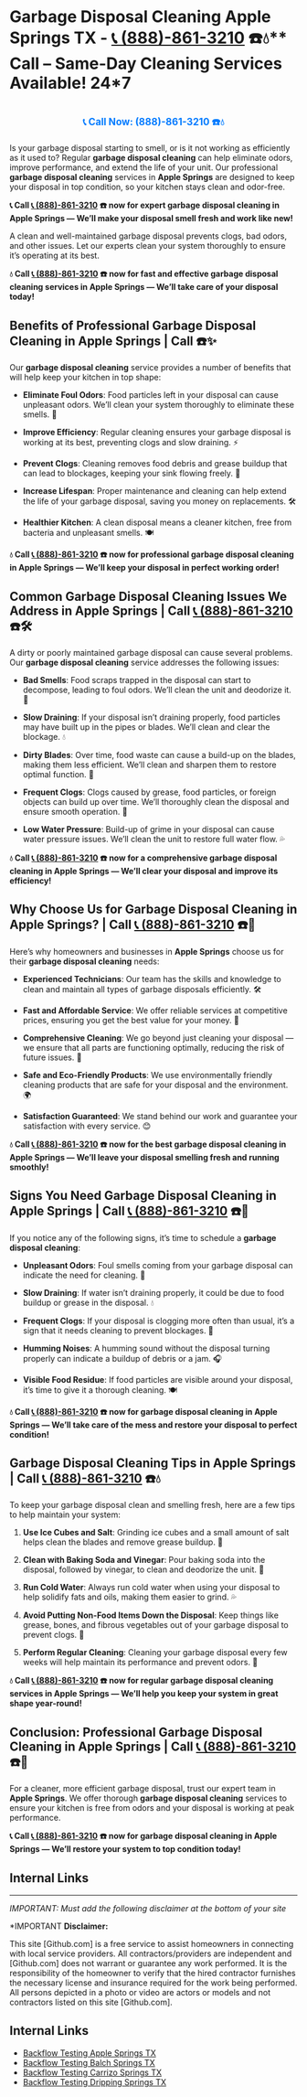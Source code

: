 # Garbage Disposal Cleaning Apple Springs TX - [📞 (888)-861-3210](https://plumbing-texas-3210.netlify.app) ☎️💧** Call – Same-Day Cleaning Services Available! 24*7
# 

<p align="center" style="font-size: 1.2em; font-weight: bold; margin: 20px 0;">
  <a href="https://plumbing-texas-3210.netlify.app" target="_blank" style="color: #007BFF; text-decoration: none;">📞 Call Now: (888)-861-3210 ☎️💧</a>
</p>

Is your garbage disposal starting to smell, or is it not working as efficiently as it used to? Regular **garbage disposal cleaning** can help eliminate odors, improve performance, and extend the life of your unit. Our professional **garbage disposal cleaning** services in **Apple Springs** are designed to keep your disposal in top condition, so your kitchen stays clean and odor-free.

**📞 Call [📞 (888)-861-3210](https://plumbing-texas-3210.netlify.app) ☎️ now for expert **garbage disposal cleaning** in Apple Springs — We’ll make your disposal smell fresh and work like new!**

A clean and well-maintained garbage disposal prevents clogs, bad odors, and other issues. Let our experts clean your system thoroughly to ensure it’s operating at its best.

**💧 Call [📞 (888)-861-3210](https://plumbing-texas-3210.netlify.app) ☎️ now for fast and effective **garbage disposal cleaning** services in Apple Springs — We’ll take care of your disposal today!**

## **Benefits of Professional Garbage Disposal Cleaning in Apple Springs | Call  ☎️✨**

Our **garbage disposal cleaning** service provides a number of benefits that will help keep your kitchen in top shape:

- **Eliminate Foul Odors**: Food particles left in your disposal can cause unpleasant odors. We’ll clean your system thoroughly to eliminate these smells. 🧼

- **Improve Efficiency**: Regular cleaning ensures your garbage disposal is working at its best, preventing clogs and slow draining. ⚡

- **Prevent Clogs**: Cleaning removes food debris and grease buildup that can lead to blockages, keeping your sink flowing freely. 🚿

- **Increase Lifespan**: Proper maintenance and cleaning can help extend the life of your garbage disposal, saving you money on replacements. 🛠️

- **Healthier Kitchen**: A clean disposal means a cleaner kitchen, free from bacteria and unpleasant smells. 🍽️

**💧 Call [📞 (888)-861-3210](https://plumbing-texas-3210.netlify.app) ☎️ now for professional **garbage disposal cleaning** in Apple Springs — We’ll keep your disposal in perfect working order!**

## **Common Garbage Disposal Cleaning Issues We Address in Apple Springs | Call [📞 (888)-861-3210](https://plumbing-texas-3210.netlify.app) ☎️🛠️**

A dirty or poorly maintained garbage disposal can cause several problems. Our **garbage disposal cleaning** service addresses the following issues:

- **Bad Smells**: Food scraps trapped in the disposal can start to decompose, leading to foul odors. We’ll clean the unit and deodorize it. 🌱

- **Slow Draining**: If your disposal isn’t draining properly, food particles may have built up in the pipes or blades. We’ll clean and clear the blockage. 💧

- **Dirty Blades**: Over time, food waste can cause a build-up on the blades, making them less efficient. We’ll clean and sharpen them to restore optimal function. 🔪

- **Frequent Clogs**: Clogs caused by grease, food particles, or foreign objects can build up over time. We’ll thoroughly clean the disposal and ensure smooth operation. 🚰

- **Low Water Pressure**: Build-up of grime in your disposal can cause water pressure issues. We’ll clean the unit to restore full water flow. 💦

**💧 Call [📞 (888)-861-3210](https://plumbing-texas-3210.netlify.app) ☎️ now for a comprehensive **garbage disposal cleaning** in Apple Springs — We’ll clear your disposal and improve its efficiency!**

## **Why Choose Us for Garbage Disposal Cleaning in Apple Springs? | Call [📞 (888)-861-3210](https://plumbing-texas-3210.netlify.app) ☎️🌟**

Here’s why homeowners and businesses in **Apple Springs** choose us for their **garbage disposal cleaning** needs:

- **Experienced Technicians**: Our team has the skills and knowledge to clean and maintain all types of garbage disposals efficiently. 🛠️

- **Fast and Affordable Service**: We offer reliable services at competitive prices, ensuring you get the best value for your money. 💸

- **Comprehensive Cleaning**: We go beyond just cleaning your disposal — we ensure that all parts are functioning optimally, reducing the risk of future issues. 🧼

- **Safe and Eco-Friendly Products**: We use environmentally friendly cleaning products that are safe for your disposal and the environment. 🌍

- **Satisfaction Guaranteed**: We stand behind our work and guarantee your satisfaction with every service. 😊

**💧 Call [📞 (888)-861-3210](https://plumbing-texas-3210.netlify.app) ☎️ now for the best **garbage disposal cleaning** in Apple Springs — We’ll leave your disposal smelling fresh and running smoothly!**

## **Signs You Need Garbage Disposal Cleaning in Apple Springs | Call [📞 (888)-861-3210](https://plumbing-texas-3210.netlify.app) ☎️🚨**

If you notice any of the following signs, it’s time to schedule a **garbage disposal cleaning**:

- **Unpleasant Odors**: Foul smells coming from your garbage disposal can indicate the need for cleaning. 🌱

- **Slow Draining**: If water isn’t draining properly, it could be due to food buildup or grease in the disposal. 💧

- **Frequent Clogs**: If your disposal is clogging more often than usual, it’s a sign that it needs cleaning to prevent blockages. 🚰

- **Humming Noises**: A humming sound without the disposal turning properly can indicate a buildup of debris or a jam. 🎧

- **Visible Food Residue**: If food particles are visible around your disposal, it’s time to give it a thorough cleaning. 🍽️

**💧 Call [📞 (888)-861-3210](https://plumbing-texas-3210.netlify.app) ☎️ now for **garbage disposal cleaning** in Apple Springs — We’ll take care of the mess and restore your disposal to perfect condition!**

## **Garbage Disposal Cleaning Tips in Apple Springs | Call [📞 (888)-861-3210](https://plumbing-texas-3210.netlify.app) ☎️💧**

To keep your garbage disposal clean and smelling fresh, here are a few tips to help maintain your system:

1. **Use Ice Cubes and Salt**: Grinding ice cubes and a small amount of salt helps clean the blades and remove grease buildup. 🧊

2. **Clean with Baking Soda and Vinegar**: Pour baking soda into the disposal, followed by vinegar, to clean and deodorize the unit. 🧼

3. **Run Cold Water**: Always run cold water when using your disposal to help solidify fats and oils, making them easier to grind. 💦

4. **Avoid Putting Non-Food Items Down the Disposal**: Keep things like grease, bones, and fibrous vegetables out of your garbage disposal to prevent clogs. 🚫

5. **Perform Regular Cleaning**: Cleaning your garbage disposal every few weeks will help maintain its performance and prevent odors. 🧽

**💧 Call [📞 (888)-861-3210](https://plumbing-texas-3210.netlify.app) ☎️ now for regular **garbage disposal cleaning** services in Apple Springs — We’ll help you keep your system in great shape year-round!**

## **Conclusion: Professional Garbage Disposal Cleaning in Apple Springs | Call [📞 (888)-861-3210](https://plumbing-texas-3210.netlify.app) ☎️🧼**

For a cleaner, more efficient garbage disposal, trust our expert team in **Apple Springs**. We offer thorough **garbage disposal cleaning** services to ensure your kitchen is free from odors and your disposal is working at peak performance.

**📞 Call [📞 (888)-861-3210](https://plumbing-texas-3210.netlify.app) ☎️ now for **garbage disposal cleaning** in Apple Springs — We’ll restore your system to top condition today!**



## Internal Links


---

*IMPORTANT: Must add the following disclaimer at the bottom of your site*



*IMPORTANT **Disclaimer:**

This site [Github.com] is a free service to assist homeowners in connecting with local service providers. All contractors/providers are independent and [Github.com] does not warrant or guarantee any work performed. It is the responsibility of the homeowner to verify that the hired contractor furnishes the necessary license and insurance required for the work being performed. All persons depicted in a photo or video are actors or models and not contractors listed on this site [Github.com].


## Internal Links
- [Backflow Testing Apple Springs TX](https://github.com/allyoucaneatsushiin/plumbing-texas/blob/main/Backflow-Testing-Apple-Springs-TX-888-861-3210-Prevention-Same-Day-Service-Available-24-7.md)
- [Backflow Testing Balch Springs TX](https://github.com/allyoucaneatsushiin/plumbing-texas/blob/main/Backflow-Testing-Balch-Springs-TX-888-861-3210-Prevention-Same-Day-Service-Available-24-7.md)
- [Backflow Testing Carrizo Springs TX](https://github.com/allyoucaneatsushiin/plumbing-texas/blob/main/Backflow-Testing-Carrizo-Springs-TX-888-861-3210-Prevention-Same-Day-Service-Available-24-7.md)
- [Backflow Testing Dripping Springs TX](https://github.com/allyoucaneatsushiin/plumbing-texas/blob/main/Backflow-Testing-Dripping-Springs-TX-888-861-3210-Prevention-Same-Day-Service-Available-24-7.md)
